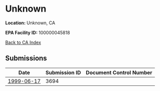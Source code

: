 # Unknown

**Location:** Unknown, CA

**EPA Facility ID:** 100000045818

[Back to CA Index](../../index.md)

## Submissions

| Date | Submission ID | Document Control Number |
|------|--------------|-------------------------|
| [1999-06-17](submissions/3694.md) | 3694 |  |
